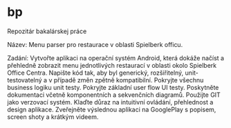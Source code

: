 # bp
Repozitár bakalárskej práce

Název: Menu parser pro restaurace v oblasti Spielberk officu.

Zadání:
Vytvořte aplikaci na operační systém Android, která dokáže načíst a přehledně zobrazit menu jednotlivých restaurací v oblasti okolo Spielberk Office Centra. Napište kód tak, aby byl generický, rozšiřitelný, unit-testovatelný a v případě změn zpětně kompatibilní. Pokryjte všechnu business logiku unit testy. Pokryjte základní user flow UI testy. Poskytněte dokumentaci včetně komponentních a sekvenčních diagramů. Použijte GIT jako verzovací systém. Klaďte důraz na intuitivní ovládání, přehlednost a design aplikace. Zveřejněte výslednou aplikaci na GooglePlay s popisem, screen shoty a krátkým videem.
